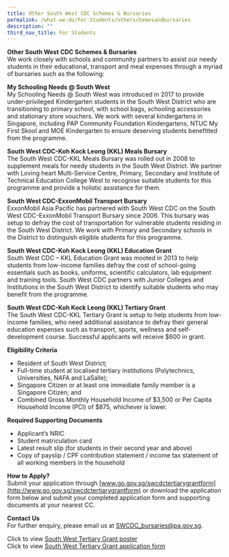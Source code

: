 ```yaml
---
title: Other South West CDC Schemes & Bursaries
permalink: /what-we-do/For-Students/otherschemesandbursaries
description: ""
third_nav_title: For Students
---
```

**Other South West CDC Schemes & Bursaries**<br>
We work closely with schools and community partners to assist our needy students in their educational, transport and meal expenses through a myriad of bursaries such as the following:

**My Schooling Needs @ South West**<br>
My Schooling Needs @ South West was introduced in 2017 to provide under-privileged Kindergarten students in the South West District who are transitioning to primary school, with school bags, schooling accessories and stationary store vouchers. We work with several kindergartens in Singapore, including PAP Community Foundation Kindergartens, NTUC My First Skool and MOE Kindergarten to ensure deserving students benefitted from the programme.

**South West CDC-Koh Kock Leong (KKL) Meals Bursary**<br>
The South West CDC-KKL Meals Bursary was rolled out in 2008 to supplement meals for needy students in the South West District. We partner with Loving heart Multi-Service Centre, Primary, Secondary and Institute of Technical Education College West to recognise suitable students for this programme and provide a holistic assistance for them.

**South West CDC-ExxonMobil Transport Bursary**<br>
ExxonMobil Asia Pacific has partnered with South West CDC on the South West CDC-ExxonMobil Transport Bursary since 2006. This bursary was setup to defray the cost of transportation for vulnerable students residing in the South West District. We work with Primary and Secondary schools in the District to distinguish eligible students for this programme. 

**South West CDC-Koh Kock Leong (KKL) Education Grant**<br>
South West CDC – KKL Education Grant was mooted in 2013 to help students from low-income families defray the cost of school-going essentials such as books, uniforms, scientific calculators, lab equipment and training tools. South West CDC partners with Junior Colleges and Institutions in the South West District to identify suitable students who may benefit from the programme.

**South West CDC-Koh Kock Leong (KKL) Tertiary Grant**<br>
The South West CDC-KKL Tertiary Grant is setup to help students from low-income families, who need additional assistance to defray their general education expenses such as transport, sports, wellness and self-development course.   Successful applicants will receive $600 in grant.

**Eligibility Criteria**
* Resident of South West District;
* Full-time student at localised tertiary institutions (Polytechnics, Universities, NAFA and LaSalle);
* Singapore Citizen or at least one immediate family member is a Singapore Citizen; and
* Combined Gross Monthly Household Income of $3,500 or Per Capita Household Income (PCI) of $875, whichever is lower.

**Required Supporting Documents**<br>
* Applicant’s NRIC
* Student matriculation card
* Latest result slip (for students in their second year and above)
* Copy of payslip / CPF contribution statement / income tax statement of all working members in the household

**How to Apply?**<br>
Submit your application through [www.go.gov.sg/swcdctertiarygrantform](http://www.go.gov.sg/swcdctertiarygrantform) or download the application form below and submit your completed application form and supporting documents at your nearest CC.

**Contact Us**<br>
For further enquiry, please email us at SWCDC_bursaries@pa.gov.sg.

Click to view [South West Tertiary Grant poster](/files/Tertiary%20Grant%20Poster%202022.pdf)<br>
Click to view [South West Tertiary Grant application form](/files/South%20West%20Tertiary%20Grant%202022%20-%20New%20Application%20Form.pdf)